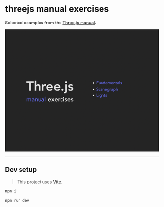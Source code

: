 # threejs manual exercises

Selected examples from the [Three.js manual](https://threejs.org/manual).

![screenshot](/doc/sc.png)

---

## Dev setup

> This project uses [Vite](https://vitejs.dev/).

```shell
npm i
```

```
npm run dev
```
